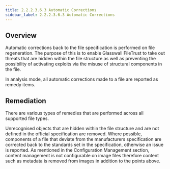 ```yaml
---
title: 2.2.2.3.6.3 Automatic Corrections
sidebar_label: 2.2.2.3.6.3 Automatic Corrections
---
```


## Overview
Automatic corrections back to the file specification is performed on file regeneration. The purpose of this is to enable Glasswall FileTrust to take out threats that are hidden within the file structure as well as preventing the possibility of activating exploits via the misuse of structural components in the file.

In analysis mode, all automatic corrections made to a file are reported as remedy items.

## Remediation
There are various types of remedies that are performed across all supported file types.

Unrecognised objects that are hidden within the file structure and are not defined in the official specification are removed.
Where possible, components of a file that deviate from the manufacturers specification are corrected back to the standards set in the specification, otherwise an issue is reported.
As mentioned in the Configuration Management section, content management is not configurable on image files therefore content such as metadata is removed from images in addition to the points above.
